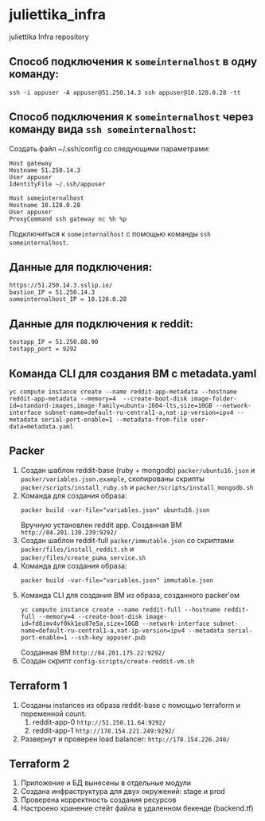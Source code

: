 # juliettika_infra
juliettika Infra repository

## Способ подключения к ```someinternalhost``` в одну команду:
```
ssh -i appuser -A appuser@51.250.14.3 ssh appuser@10.128.0.28 -tt
```

## Способ подключения к ```someinternalhost``` через команду вида ```ssh someinternalhost```:
Создать файл ~/.ssh/config со следующими параметрами:
```
Host gateway
Hostname 51.250.14.3
User appuser
IdentityFile ~/.ssh/appuser

Host someinternalhost
Hostname 10.128.0.28
User appuser
ProxyCommand ssh gateway nc %h %p
```
Подключиться к ```someinternalhost``` с помощью команды ```ssh someinternalhost```.

## Данные для подключения:
```
https://51.250.14.3.sslip.io/
bastion_IP = 51.250.14.3
someinternalhost_IP = 10.128.0.28
```

## Данные для подключения к reddit:
```
testapp_IP = 51.250.88.90
testapp_port = 9292
```

## Команда CLI для создания ВМ с metadata.yaml
```
yc compute instance create --name reddit-app-metadata --hostname reddit-app-metadata --memory=4  --create-boot-disk image-folder-id=standard-images,image-family=ubuntu-1604-lts,size=10GB --network-interface subnet-name=default-ru-central1-a,nat-ip-version=ipv4 --metadata serial-port-enable=1 --metadata-from-file user-data=metadata.yaml
```

## Packer
1. Создан шаблон reddit-base (ruby + mongodb) ```packer/ubuntu16.json``` и ```packer/variables.json.example```, скопированы скрипты ```packer/scripts/install_ruby.sh``` и ```packer/scripts/install_mongodb.sh```
2. Команда для создания образа:
    ```
    packer build -var-file="variables.json" ubuntu16.json
    ```
    Вручную установлен reddit app. Созданная ВМ ```http://84.201.130.239:9292/```
3. Создан шаблон reddit-full ```packer/immutable.json``` со скриптами ```packer/files/install_reddit.sh``` и ```packer/files/create_puma_service.sh```
4. Команда для создания образа:
   ```
   packer build -var-file="variables.json" immutable.json
   ```
5. Команда CLI для создания ВМ из образа, созданного packer'ом
    ```
    yc compute instance create --name reddit-full --hostname reddit-full --memory=4 --create-boot-disk image-id=fd8imv4vf0kk1eu87e5a,size=10GB --network-interface subnet-name=default-ru-central1-a,nat-ip-version=ipv4 --metadata serial-port-enable=1 --ssh-key appuser.pub
    ```
   Созданная ВМ ```http://84.201.175.22:9292/```
6. Создан скрипт ```config-scripts/create-reddit-vm.sh```

## Terraform 1
1. Созданы instances из образа reddit-base с помощью terraform и переменной count:
   1. reddit-app-0 ```http://51.250.11.64:9292/```
   2. reddit-app-1 ```http://178.154.221.249:9292/```
2. Развернут и проверен load balancer: ```http://178.154.226.240/```

## Terraform 2
1. Приложение и БД вынесены в отдельные модули
2. Создана инфраструктура для двух окружений: stage и prod
3. Проверена корректность создания ресурсов
4. Настроено хранение стейт файла в удаленном бекенде (backend.tf)
